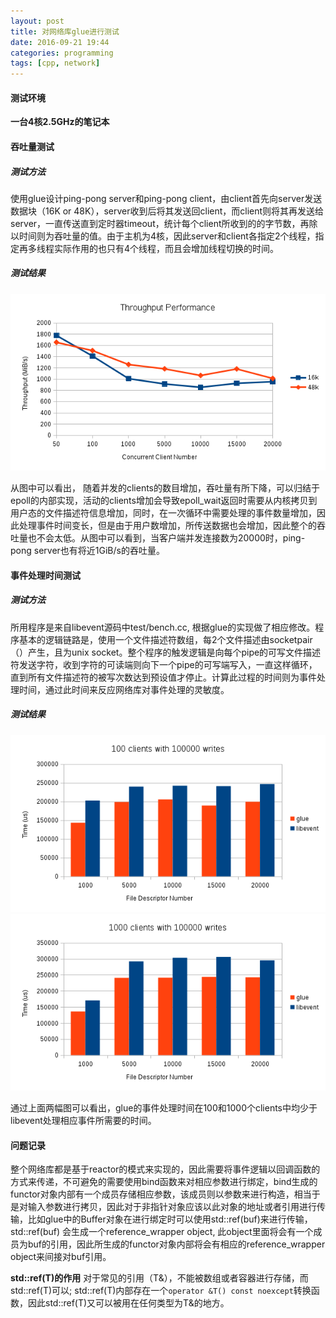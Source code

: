 ```yaml
---
layout: post
title: 对网络库glue进行测试
date: 2016-09-21 19:44
categories: programming
tags: [cpp, network]
---
```


#### 测试环境

**一台4核2.5GHz的笔记本**

#### 吞吐量测试

##### 测试方法
使用glue设计ping-pong server和ping-pong client，由client首先向server发送数据块（16K or 48K），server收到后将其发送回client，而client则将其再发送给server，一直传送直到定时器timeout，统计每个client所收到的的字节数，再除以时间则为吞吐量的值。由于主机为4核，因此server和client各指定2个线程，指定再多线程实际作用的也只有4个线程，而且会增加线程切换的时间。

##### 测试结果

<center><img src="/assets/images/throughput-performance.bmp" style="width: 700px;" /></center>

从图中可以看出， 随着并发的clients的数目增加，吞吐量有所下降，可以归结于epoll的内部实现，活动的clients增加会导致epoll_wait返回时需要从内核拷贝到用户态的文件描述符信息增加，同时，在一次循环中需要处理的事件数量增加，因此处理事件时间变长，但是由于用户数增加，所传送数据也会增加，因此整个的吞吐量也不会太低。从图中可以看到，当客户端并发连接数为20000时，ping-pong server也有将近1GiB/s的吞吐量。

#### 事件处理时间测试

##### 测试方法
所用程序是来自libevent源码中test/bench.cc, 根据glue的实现做了相应修改。程序基本的逻辑链路是，使用一个文件描述符数组，每2个文件描述由socketpair（）产生，且为unix socket。整个程序的触发逻辑是向每个pipe的可写文件描述符发送字符，收到字符的可读端则向下一个pipe的可写端写入，一直这样循环，直到所有文件描述符的被写次数达到预设值才停止。计算此过程的时间则为事件处理时间，通过此时间来反应网络库对事件处理的灵敏度。

##### 测试结果

<center><img src="/assets/images/event-process-100-clients.bmp" style="width: 700px;" /></center>

<center><img src="/assets/images/event-process-1000-clients.bmp" style="width: 700px;" /></center>

通过上面两幅图可以看出，glue的事件处理时间在100和1000个clients中均少于libevent处理相应事件所需要的时间。

#### 问题记录

整个网络库都是基于reactor的模式来实现的，因此需要将事件逻辑以回调函数的方式来传递，不可避免的需要使用bind函数来对相应参数进行绑定，bind生成的functor对象内部有一个成员存储相应参数，该成员则以参数来进行构造，相当于是对输入参数进行拷贝，因此对于非指针对象应该以此对象的地址或者引用进行传输，比如glue中的Buffer对象在进行绑定时可以使用std::ref(buf)来进行传输，std::ref(buf) 会生成一个reference\_wrapper object, 此object里面将会有一个成员为buf的引用，因此所生成的functor对象内部将会有相应的reference\_wrapper object来间接对buf引用。

**std::ref(T)的作用** 对于常见的引用（T&），不能被数组或者容器进行存储，而std::ref(T)可以; std::ref(T)内部存在一个`operator &T() const noexcept`转换函数，因此std::ref(T)又可以被用在任何类型为T&的地方。
